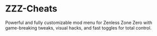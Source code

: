 # ZZZ-Cheats
Powerful and fully customizable mod menu for Zenless Zone Zero with game-breaking tweaks, visual hacks, and fast toggles for total control.
